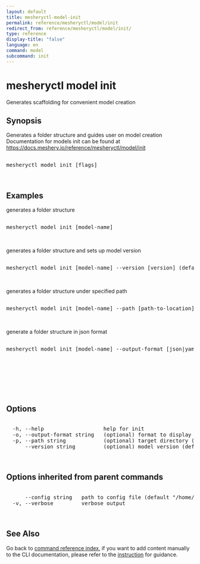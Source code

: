 ```yaml
---
layout: default
title: mesheryctl-model-init
permalink: reference/mesheryctl/model/init
redirect_from: reference/mesheryctl/model/init/
type: reference
display-title: "false"
language: en
command: model
subcommand: init
---
```


# mesheryctl model init

Generates scaffolding for convenient model creation

## Synopsis

Generates a folder structure and guides user on model creation
Documentation for models init can be found at https://docs.meshery.io/reference/mesheryctl/model/init
<pre class='codeblock-pre'>
<div class='codeblock'>
mesheryctl model init [flags]

</div>
</pre> 

## Examples

generates a folder structure
<pre class='codeblock-pre'>
<div class='codeblock'>
mesheryctl model init [model-name]

</div>
</pre> 

generates a folder structure and sets up model version
<pre class='codeblock-pre'>
<div class='codeblock'>
mesheryctl model init [model-name] --version [version] (default is v0.1.0)

</div>
</pre> 

generates a folder structure under specified path
<pre class='codeblock-pre'>
<div class='codeblock'>
mesheryctl model init [model-name] --path [path-to-location] (default is current folder)

</div>
</pre> 

generate a folder structure in json format
<pre class='codeblock-pre'>
<div class='codeblock'>
mesheryctl model init [model-name] --output-format [json|yaml|csv] (default is json)

</div>
</pre> 

<pre class='codeblock-pre'>
<div class='codeblock'>
    

</div>
</pre> 

## Options

<pre class='codeblock-pre'>
<div class='codeblock'>
  -h, --help                   help for init
  -o, --output-format string   (optional) format to display in [json|yaml] (default "json")
  -p, --path string            (optional) target directory (default: current dir) (default ".")
      --version string         (optional) model version (default: v0.1.0) (default "v0.1.0")

</div>
</pre>

## Options inherited from parent commands

<pre class='codeblock-pre'>
<div class='codeblock'>
      --config string   path to config file (default "/home/runner/.meshery/config.yaml")
  -v, --verbose         verbose output

</div>
</pre>

## See Also

Go back to [command reference index](/reference/mesheryctl/), if you want to add content manually to the CLI documentation, please refer to the [instruction](/project/contributing/contributing-cli#preserving-manually-added-documentation) for guidance.
